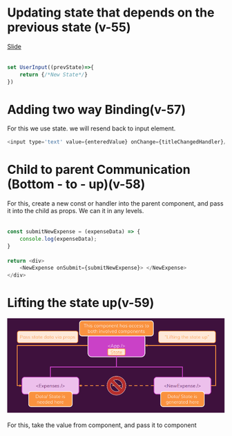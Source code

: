 # Updating state that depends on the previous state (v-55)

[Slide](images/states_slides_section_4.pdf)

```js

set UserInput((prevState)=>{
    return {/*New State*/}
})

```
# Adding two way Binding(v-57)

For this we use state. we will resend back to input element.

```js
<input type='text' value={enteredValue} onChange={titleChangedHandler}/>
```

# Child to parent Communication (Bottom - to - up)(v-58)

For this, create a new const or handler into the parent component, and pass it into the child as props.
We can it in any levels.

```js

const submitNewExpense = (expenseData) => {
    console.log(expenseData);
}

return <div>
    <NewExpense onSubmit={submitNewExpense}> </NewExpense>
</div>

```

# Lifting the state up(v-59)

![Lifiting the state up](../../images/lifting_the_state_up.png)

For this, take the value from <NewExpenses/> component, and pass it to <Expenses/> component